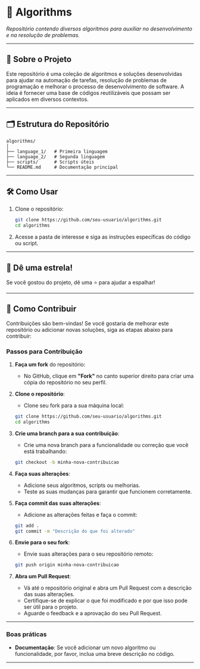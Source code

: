 # 🧠 **Algorithms**

*Repositório contendo diversos algoritmos para auxiliar no desenvolvimento e na resolução de problemas.*

---

## 📖 **Sobre o Projeto**

Este repositório é uma coleção de algoritmos e soluções desenvolvidas para ajudar na automação de tarefas, resolução de problemas de programação e melhorar o processo de desenvolvimento de software. A ideia é fornecer uma base de códigos reutilizáveis que possam ser aplicados em diversos contextos.

---

## 🗂 **Estrutura do Repositório**

```
algorithms/
│
├── language_1/   # Primeira linguagem
├── language_2/   # Segunda linguagem
├── scripts/      # Scripts úteis
└── README.md     # Documentação principal
```

---

## 🛠 **Como Usar**

1. Clone o repositório:
   ```bash
   git clone https://github.com/seu-usuario/algorithms.git
   cd algorithms
   ```

2. Acesse a pasta de interesse e siga as instruções específicas do código ou script.

---

## 🌟 **Dê uma estrela!**
Se você gostou do projeto, dê uma ⭐️ para ajudar a espalhar!

---

## 🤝 **Como Contribuir**

Contribuições são bem-vindas! Se você gostaria de melhorar este repositório ou adicionar novas soluções, siga as etapas abaixo para contribuir:

### Passos para Contribuição

1. **Faça um fork** do repositório:
   - No GitHub, clique em **"Fork"** no canto superior direito para criar uma cópia do repositório no seu perfil.

2. **Clone o repositório**:
   - Clone seu fork para a sua máquina local:
   ```bash
   git clone https://github.com/seu-usuario/algorithms.git
   cd algorithms
   ```

3. **Crie uma branch para a sua contribuição**:
   - Crie uma nova branch para a funcionalidade ou correção que você está trabalhando:
   ```bash
   git checkout -b minha-nova-contribuicao
   ```

4. **Faça suas alterações**:
   - Adicione seus algoritmos, scripts ou melhorias.
   - Teste as suas mudanças para garantir que funcionem corretamente.

5. **Faça commit das suas alterações**:
   - Adicione as alterações feitas e faça o commit:
   ```bash
   git add .
   git commit -m "Descrição do que foi alterado"
   ```

6. **Envie para o seu fork**:
   - Envie suas alterações para o seu repositório remoto:
   ```bash
   git push origin minha-nova-contribuicao
   ```

7. **Abra um Pull Request**:
   - Vá até o repositório original e abra um Pull Request com a descrição das suas alterações.
   - Certifique-se de explicar o que foi modificado e por que isso pode ser útil para o projeto.
   - Aguarde o feedback e a aprovação do seu Pull Request.
---

### **Boas práticas**
- **Documentação**: Se você adicionar um novo algoritmo ou funcionalidade, por favor, inclua uma breve descrição no código.
---
